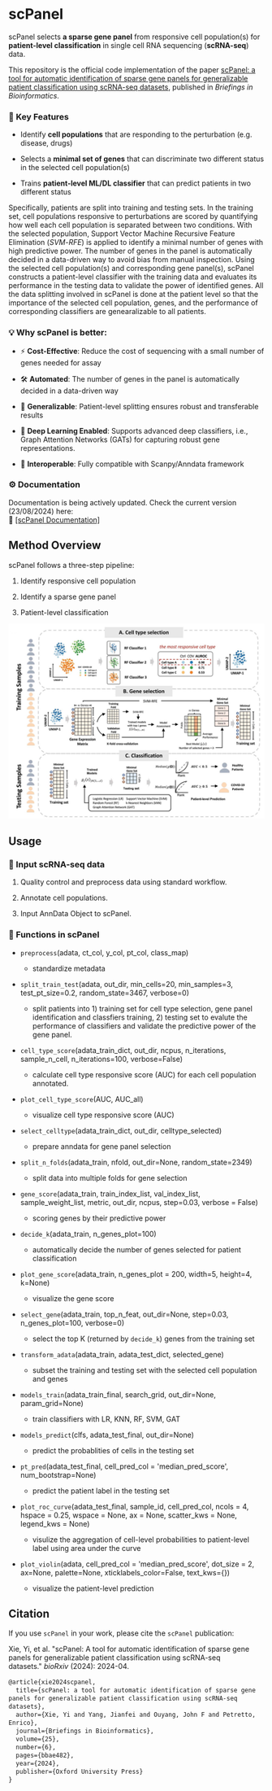 # scPanel

scPanel selects **a sparse gene panel** from responsive cell population(s) for **patient-level classification** in single cell RNA sequencing (**scRNA-seq**) data. 

This repository is the official code implementation of the paper [scPanel: a tool for automatic identification of sparse gene panels for generalizable patient classification using scRNA-seq datasets](https://academic.oup.com/bib/article/25/6/bbae482/7796623), published in *Briefings in Bioinformatics*.

### 🔬 Key Features

- Identify **cell populations** that are responding to the perturbation (e.g. disease, drugs)

- Selects a **minimal set of genes** that can discriminate two different status in the selected cell population(s)

- Trains **patient-level ML/DL classifier** that can predict patients in two different status

Specifically, patients are split into training and testing sets. In the training set, cell populations responsive to perturbations are scored by quantifying how well each cell population is separated between two conditions. With the selected population, Support Vector Machine Recursive Feature Elimination (*SVM*-*RFE*) is applied to identify a minimal number of genes with high predictive power. The number of genes in the panel is automatically decided in a data-driven way to avoid bias from manual inspection. Using the selected cell population(s) and corresponding gene panel(s), scPanel constructs a patient-level classifier with the training data and evaluates its performance in the testing data to validate the power of identified genes. All the data splitting involved in scPanel is done at the patient level so that the importance of the selected cell population, genes, and the performance of corresponding classifiers are genearalizable to all patients.

### 💡 Why scPanel is better:

- ⚡ **Cost-Effective**: Reduce the cost of sequencing with a small number of genes needed for assay

- 🛠️ **Automated**: The number of genes in the panel is automatically decided in a data-driven way

- 🧍 **Generalizable**: Patient-level splitting ensures robust and transferable results

- 🤖 **Deep Learning Enabled**: Supports advanced deep classifiers, i.e., Graph Attention Networks (GATs) for capturing robust gene representations.

- 🔄 **Interoperable**: Fully compatible with Scanpy/Anndata framework

### ⚙️ Documentation
Documentation is being actively updated. Check the current version (23/08/2024) here:   
📘 [[scPanel Documentation]](https://scpanel.readthedocs.io/en/latest/autoapi/scpanel/index.html)

## Method Overview

scPanel follows a three-step pipeline:

1. Identify responsive cell population

2. Identify a sparse gene panel

3. Patient-level classification

![Framework Overview](./framework.png)

## Usage

### 🧬 Input scRNA-seq data

1. Quality control and preprocess data using standard workflow.

2. Annotate cell populations.

3. Input AnnData Object to scPanel.

### 🚀 Functions in scPanel

- `preprocess`(adata, ct_col, y_col, pt_col, class_map)
  
  - standardize metadata

- `split_train_test`(adata, out_dir, min_cells=20, min_samples=3, test_pt_size=0.2, random_state=3467, verbose=0)
  
  - split patients into 1) training set for cell type selection, gene panel identification and classfiers training, 2) testing set to evalute the performance of classifiers and validate the predictive power of the gene panel.

- `cell_type_score`(adata_train_dict, out_dir, ncpus, n_iterations, sample_n_cell, n_iterations=100, verbose=False)
  
  - calculate cell type responsive score (AUC) for each cell population annotated.

- `plot_cell_type_score`(AUC, AUC_all)
  
  - visualize cell type responsive score (AUC)

- `select_celltype`(adata_train_dict, out_dir, celltype_selected)
  
  - prepare anndata for gene panel selection

- `split_n_folds`(adata_train, nfold, out_dir=None, random_state=2349)
  
  - split data into multiple folds for gene selection

- `gene_score`(adata_train, train_index_list, val_index_list, sample_weight_list, metric, out_dir, ncpus, step=0.03, verbose = False)
  
  - scoring genes by their predictive power

- `decide_k`(adata_train, n_genes_plot=100)
  
  - automatically decide the number of genes selected for patient classification

- `plot_gene_score`(adata_train, n_genes_plot = 200, width=5, height=4, k=None)
  
  - visualize the gene score

- `select_gene`(adata_train, top_n_feat, out_dir=None, step=0.03, n_genes_plot=100, verbose=0)
  
  - select the top K (returned by `decide_k`) genes from the training set

- `transform_adata`(adata_train, adata_test_dict, selected_gene)
  
  - subset the training and testing set with the selected cell population and genes

- `models_train`(adata_train_final, search_grid, out_dir=None, param_grid=None)
  
  - train classifiers with LR, KNN, RF, SVM, GAT

- `models_predict`(clfs, adata_test_final, out_dir=None)
  
  - predict the probablities of cells in the testing set

- `pt_pred`(adata_test_final, cell_pred_col = 'median_pred_score', num_bootstrap=None)
  
  - predict the patient label in the testing set

- `plot_roc_curve`(adata_test_final, sample_id, cell_pred_col, ncols = 4, hspace = 0.25, wspace = None, ax = None, scatter_kws = None, legend_kws = None)
  
  - visulize the aggregation of cell-level probabilities to patient-level label using area under the curve

- `plot_violin`(adata, cell_pred_col = 'median_pred_score', dot_size = 2, ax=None, palette=None, xticklabels_color=False, text_kws={})
  
  - visualize the patient-level prediction

## Citation

If you use `scPanel` in your work, please cite the `scPanel` publication:

Xie, Yi, et al. "scPanel: A tool for automatic identification of sparse gene panels for generalizable patient classification using scRNA-seq datasets." *bioRxiv* (2024): 2024-04.

```
@article{xie2024scpanel,
  title={scPanel: a tool for automatic identification of sparse gene panels for generalizable patient classification using scRNA-seq datasets},
  author={Xie, Yi and Yang, Jianfei and Ouyang, John F and Petretto, Enrico},
  journal={Briefings in Bioinformatics},
  volume={25},
  number={6},
  pages={bbae482},
  year={2024},
  publisher={Oxford University Press}
}
```
